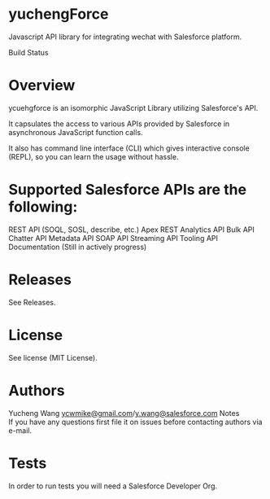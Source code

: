 # yuchengForce
Javascript API library for integrating wechat with Salesforce platform.

Build Status

# Overview 
ycuehgforce is an isomorphic JavaScript Library utilizing Salesforce's API.

It capsulates the access to various APIs provided by Salesforce in asynchronous JavaScript function calls.

It also has command line interface (CLI) which gives interactive console (REPL), so you can learn the usage without hassle.

# Supported Salesforce APIs are the following:

REST API (SOQL, SOSL, describe, etc.)
Apex REST
Analytics API
Bulk API
Chatter API
Metadata API
SOAP API
Streaming API
Tooling API
Documentation
(Still in actively progress)

# Releases
See Releases.

# License
See license (MIT License).

# Authors
Yucheng Wang ycwmike@gmail.com/y.wang@salesforce.com
Notes</br>
If you have any questions first file it on issues before contacting authors via e-mail.

# Tests
In order to run tests you will need a Salesforce Developer Org.

